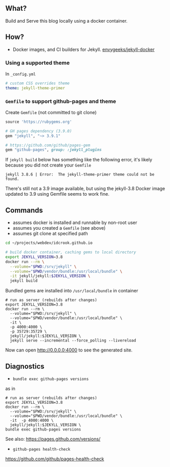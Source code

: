 What?
-----

Build and Serve this blog locally using a docker container.

How?
----

-	Docker images, and CI builders for Jekyll. [envygeeks/jekyll-docker](https://github.com/envygeeks/jekyll-docker)

### Using a supported theme

In `_config.yml`

```yaml
# custom CSS overrides theme
theme: jekyll-theme-primer
```

### `Gemfile` to support github-pages and theme

Create `Gemfile` (not committed to git clone)

```ruby
source 'https://rubygems.org'

# GH pages dependency (3.9.0)
gem "jekyll", "~> 3.9.1"

# https://github.com/github/pages-gem
gem "github-pages", group: :jekyll_plugins
```

If `jekyll build` below has something like the following error, it's likely because you did not create your `Gemfile`

```
jekyll 3.8.6 | Error:  The jekyll-theme-primer theme could not be found.
```

There's still not a 3.9 image available, but using the jekyll-3.8 Docker image updated to 3.9 using Gemfile seems to work fine.

Commands
--------

-	assumes docker is installed and runnable by non-root user
-	assumes you created a `Gemfile` (see above)
-	assumes git clone at specified path

```bash
cd ~/projects/webdev/idcrook.github.io

# build docker container, caching gems to local directory
export JEKYLL_VERSION=3.8
docker run --rm \
  --volume="$PWD:/srv/jekyll" \
  --volume="$PWD/vendor/bundle:/usr/local/bundle" \
  -it jekyll/jekyll:$JEKYLL_VERSION \
  jekyll build
```

Bundled gems are installed into `/usr/local/bundle` in container

```
# run as server (rebuilds after changes)
export JEKYLL_VERSION=3.8
docker run --rm \
  --volume="$PWD:/srv/jekyll" \
  --volume="$PWD/vendor/bundle:/usr/local/bundle" \
  -it \
  -p 4000:4000 \
  -p 35729:35729 \
  jekyll/jekyll:$JEKYLL_VERSION \
  jekyll serve --incremental --force_polling --livereload
```

Now can open http://0.0.0.0:4000 to see the generated site.

Diagnostics
-----------

-	`bundle exec github-pages versions`

as in

```
# run as server (rebuilds after changes)
export JEKYLL_VERSION=3.8
docker run --rm \
  --volume="$PWD:/srv/jekyll" \
  --volume="$PWD/vendor/bundle:/usr/local/bundle" \
  -it  -p 4000:4000 \
  jekyll/jekyll:$JEKYLL_VERSION \
bundle exec github-pages versions
```

See also: https://pages.github.com/versions/

-	`github-pages health-check`

https://github.com/github/pages-health-check
